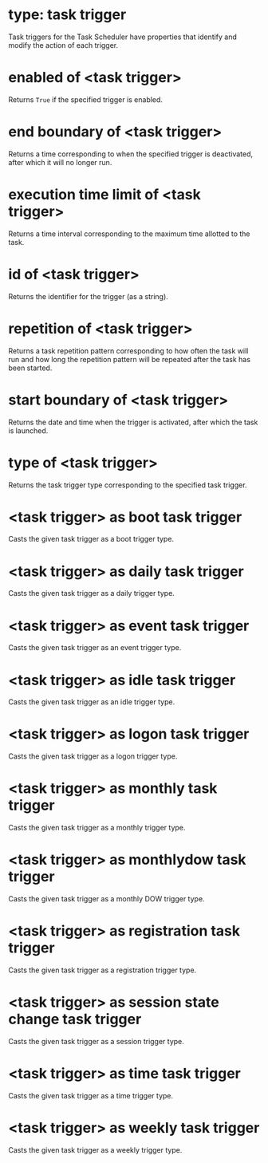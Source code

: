 # type: task trigger

Task triggers for the Task Scheduler have properties that identify and modify the action of each trigger.

# enabled of &lt;task trigger&gt;

Returns `True` if the specified trigger is enabled.

# end boundary of &lt;task trigger&gt;

Returns a time corresponding to when the specified trigger is deactivated, after which it will no longer run.

# execution time limit of &lt;task trigger&gt;

Returns a time interval corresponding to the maximum time allotted to the task.

# id of &lt;task trigger&gt;

Returns the identifier for the trigger (as a string).

# repetition of &lt;task trigger&gt;

Returns a task repetition pattern corresponding to how often the task will run and how long the repetition pattern will be repeated after the task has been started.

# start boundary of &lt;task trigger&gt;

Returns the date and time when the trigger is activated, after which the task is launched.

# type of &lt;task trigger&gt;

Returns the task trigger type corresponding to the specified task trigger.

# &lt;task trigger&gt; as boot task trigger

Casts the given task trigger as a boot trigger type.

# &lt;task trigger&gt; as daily task trigger

Casts the given task trigger as a daily trigger type.

# &lt;task trigger&gt; as event task trigger

Casts the given task trigger as an event trigger type.

# &lt;task trigger&gt; as idle task trigger

Casts the given task trigger as an idle trigger type.

# &lt;task trigger&gt; as logon task trigger

Casts the given task trigger as a logon trigger type.

# &lt;task trigger&gt; as monthly task trigger

Casts the given task trigger as a monthly trigger type.

# &lt;task trigger&gt; as monthlydow task trigger

Casts the given task trigger as a monthly DOW trigger type.

# &lt;task trigger&gt; as registration task trigger

Casts the given task trigger as a registration trigger type.

# &lt;task trigger&gt; as session state change task trigger

Casts the given task trigger as a session trigger type.

# &lt;task trigger&gt; as time task trigger

Casts the given task trigger as a time trigger type.

# &lt;task trigger&gt; as weekly task trigger

Casts the given task trigger as a weekly trigger type.
